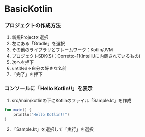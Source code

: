 # BasicKotlin

### プロジェクトの作成方法
1. 新規Projectを選択
2. 左にある「Gradle」を選択
3. その他のライブラリとフレームワーク：Kotlin/JVM
4. プロジェクトSDK(S)：Corretto-11(IntelliJに内蔵されているもの)
5. 次へを押下
6. untitled→自分の好きな名前
7. 「完了」を押下

### コンソールに「Hello Kotlin!!」を表示
1. src/main/kotlinの下にKotlinのファイル「Sample.kt」を作成
```:sample.kt
fun main() {
    println("Hello Kotlin!!")
}
```
2. 「Sample.kt」を選択して「実行」を選択
